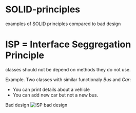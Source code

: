# SOLID-principles
examples of SOLID principles compared to bad design

# ISP = Interface Seggregation Principle
classes should not be depend on methods they do not use.

Example.
Two classes with similar functionaly *Bus* and *Car*:
 - You can print details about a vehicle
 - You can add new car but not a new bus. 

Bad design
![ISP bad design](https://www.dropbox.com/s/k2zexaqw7lcgjys/ISP_BadDesign.JPG?raw=1)
